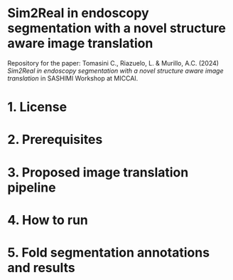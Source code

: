 # Sim2Real in endoscopy segmentation with a novel structure aware image translation

Repository for the paper: Tomasini C., Riazuelo, L. & Murillo, A.C. (2024) *Sim2Real in endoscopy segmentation with a novel structure aware image translation* in SASHIMI Workshop at MICCAI.

# 1. License

# 2. Prerequisites

# 3. Proposed image translation pipeline

# 4. How to run

# 5. Fold segmentation annotations and results
